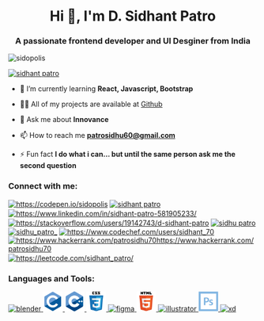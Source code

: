 <h1 align="center">Hi 👋, I'm D. Sidhant Patro</h1>
<h3 align="center">A passionate frontend developer and UI Desginer from India</h3>

<p align="left"> <img src="https://komarev.com/ghpvc/?username=sidopolis&label=Profile%20views&color=0e75b6&style=flat" alt="sidopolis" /> </p>

<p align="left"> <a href="https://twitter.com/sidhant patro" target="blank"><img src="https://img.shields.io/twitter/follow/sidhant patro?logo=twitter&style=for-the-badge" alt="sidhant patro" /></a> </p>

- 🌱 I’m currently learning **React, Javascript, Bootstrap**

- 👨‍💻 All of my projects are available at [Github](Github)

- 💬 Ask me about **Innovance**

- 📫 How to reach me **patrosidhu60@gmail.com**

- ⚡ Fun fact **I do what i can... but until the same person ask me the second question**

<h3 align="left">Connect with me:</h3>
<p align="left">
<a href="https://codepen.io/https://codepen.io/sidopolis" target="blank"><img align="center" src="https://raw.githubusercontent.com/rahuldkjain/github-profile-readme-generator/master/src/images/icons/Social/codepen.svg" alt="https://codepen.io/sidopolis" height="30" width="40" /></a>
<a href="https://twitter.com/sidhant patro" target="blank"><img align="center" src="https://raw.githubusercontent.com/rahuldkjain/github-profile-readme-generator/master/src/images/icons/Social/twitter.svg" alt="sidhant patro" height="30" width="40" /></a>
<a href="https://linkedin.com/in/https://www.linkedin.com/in/sidhant-patro-581905233/" target="blank"><img align="center" src="https://raw.githubusercontent.com/rahuldkjain/github-profile-readme-generator/master/src/images/icons/Social/linked-in-alt.svg" alt="https://www.linkedin.com/in/sidhant-patro-581905233/" height="30" width="40" /></a>
<a href="https://stackoverflow.com/users/https://stackoverflow.com/users/19142743/d-sidhant-patro" target="blank"><img align="center" src="https://raw.githubusercontent.com/rahuldkjain/github-profile-readme-generator/master/src/images/icons/Social/stack-overflow.svg" alt="https://stackoverflow.com/users/19142743/d-sidhant-patro" height="30" width="40" /></a>
<a href="https://fb.com/sidhu patro" target="blank"><img align="center" src="https://raw.githubusercontent.com/rahuldkjain/github-profile-readme-generator/master/src/images/icons/Social/facebook.svg" alt="sidhu patro" height="30" width="40" /></a>
<a href="https://instagram.com/sidhu_patro_" target="blank"><img align="center" src="https://raw.githubusercontent.com/rahuldkjain/github-profile-readme-generator/master/src/images/icons/Social/instagram.svg" alt="sidhu_patro_" height="30" width="40" /></a>
<a href="https://www.codechef.com/users/https://www.codechef.com/users/sidhant_70" target="blank"><img align="center" src="https://cdn.jsdelivr.net/npm/simple-icons@3.1.0/icons/codechef.svg" alt="https://www.codechef.com/users/sidhant_70" height="30" width="40" /></a>
<a href="https://www.hackerrank.com/https://www.hackerrank.com/patrosidhu70https://www.hackerrank.com/patrosidhu70" target="blank"><img align="center" src="https://raw.githubusercontent.com/rahuldkjain/github-profile-readme-generator/master/src/images/icons/Social/hackerrank.svg" alt="https://www.hackerrank.com/patrosidhu70https://www.hackerrank.com/patrosidhu70" height="30" width="40" /></a>
<a href="https://www.leetcode.com/https://leetcode.com/sidhant_patro/" target="blank"><img align="center" src="https://raw.githubusercontent.com/rahuldkjain/github-profile-readme-generator/master/src/images/icons/Social/leet-code.svg" alt="https://leetcode.com/sidhant_patro/" height="30" width="40" /></a>
</p>

<h3 align="left">Languages and Tools:</h3>
<p align="left"> <a href="https://www.blender.org/" target="_blank" rel="noreferrer"> <img src="https://download.blender.org/branding/community/blender_community_badge_white.svg" alt="blender" width="40" height="40"/> </a> <a href="https://www.cprogramming.com/" target="_blank" rel="noreferrer"> <img src="https://raw.githubusercontent.com/devicons/devicon/master/icons/c/c-original.svg" alt="c" width="40" height="40"/> </a> <a href="https://www.w3schools.com/cpp/" target="_blank" rel="noreferrer"> <img src="https://raw.githubusercontent.com/devicons/devicon/master/icons/cplusplus/cplusplus-original.svg" alt="cplusplus" width="40" height="40"/> </a> <a href="https://www.w3schools.com/css/" target="_blank" rel="noreferrer"> <img src="https://raw.githubusercontent.com/devicons/devicon/master/icons/css3/css3-original-wordmark.svg" alt="css3" width="40" height="40"/> </a> <a href="https://www.figma.com/" target="_blank" rel="noreferrer"> <img src="https://www.vectorlogo.zone/logos/figma/figma-icon.svg" alt="figma" width="40" height="40"/> </a> <a href="https://www.w3.org/html/" target="_blank" rel="noreferrer"> <img src="https://raw.githubusercontent.com/devicons/devicon/master/icons/html5/html5-original-wordmark.svg" alt="html5" width="40" height="40"/> </a> <a href="https://www.adobe.com/in/products/illustrator.html" target="_blank" rel="noreferrer"> <img src="https://www.vectorlogo.zone/logos/adobe_illustrator/adobe_illustrator-icon.svg" alt="illustrator" width="40" height="40"/> </a> <a href="https://www.photoshop.com/en" target="_blank" rel="noreferrer"> <img src="https://raw.githubusercontent.com/devicons/devicon/master/icons/photoshop/photoshop-line.svg" alt="photoshop" width="40" height="40"/> </a> <a href="https://www.adobe.com/products/xd.html" target="_blank" rel="noreferrer"> <img src="https://cdn.worldvectorlogo.com/logos/adobe-xd.svg" alt="xd" width="40" height="40"/> </a> </p>

